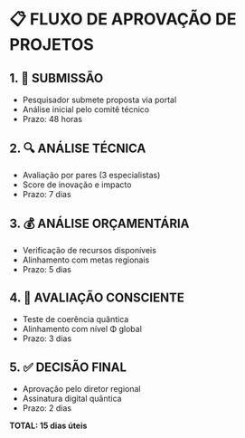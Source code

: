 # 📋 FLUXO DE APROVAÇÃO DE PROJETOS

## 1. 🎯 SUBMISSÃO
- Pesquisador submete proposta via portal
- Análise inicial pelo comitê técnico
- Prazo: 48 horas

## 2. 🔍 ANÁLISE TÉCNICA  
- Avaliação por pares (3 especialistas)
- Score de inovação e impacto
- Prazo: 7 dias

## 3. 💰 ANÁLISE ORÇAMENTÁRIA
- Verificação de recursos disponíveis
- Alinhamento com metas regionais
- Prazo: 5 dias

## 4. 🧠 AVALIAÇÃO CONSCIENTE
- Teste de coerência quântica
- Alinhamento com nível Φ global
- Prazo: 3 dias

## 5. ✅ DECISÃO FINAL
- Aprovação pelo diretor regional
- Assinatura digital quântica
- Prazo: 2 dias

**TOTAL: 15 dias úteis**
